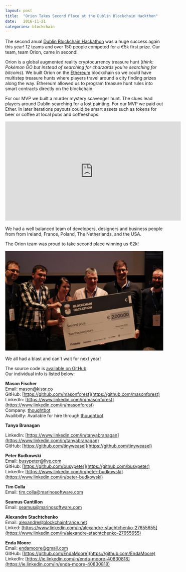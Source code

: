 ```yaml
---
layout: post
title:  "Orion Takes Second Place at the Dublin Blockchain Hackthon"
date:   2016-11-21
categories: blockchain
---
```


The second anual [Dublin Blockchain Hackathon](https://blockchain-hackathon.com/) was a huge success again this
year! 12 teams and over 150 people competed for a €5k first prize. Our team,
team Orion, came in second!

Orion is a global augmented reality cryptocurrency treasure hunt (_think:
Pokémon GO but instead of searching for charzards you're searching for
bitcoins_). We built Orion on the [Ethereum](http://www.ethereum.org/)
blockchain so we could have multistep treasure hunts where players travel
around a city finding prizes along the way. Ethereum allowed us to program
treasure hunt rules into smart contracts directly on the blockchain.

For our MVP we built a murder mystery scavenger hunt. The clues lead players
around Dublin searching for a lost painting. For our MVP we paid out Ether.
In later iterations payouts could be smart assets such as tokens for beer or
coffee at local pubs and coffeeshops.

<iframe width="560" height="315" src="https://www.youtube.com/embed/AYmkP7_rvQM" frameborder="0" allowfullscreen></iframe>

We had a well balanced team of developers, designers and business people from
from Ireland, France, Poland, The Netherlands, and the USA.


The Orion team was proud to take second place winning us €2k!

![Team With Big Check](/images/big-check.jpg)

We all had a blast and can't wait for next year!

The source code is [available on
GitHub](https://github.com/masonforest/treasurehunt).  
Our individual info is listed below:


__Mason Fischer__  
Email: [mason@kissr.co](mailto:mason@kissr.co)  
GitHub: [https://github.com/masonforest](https://github.com/masonforest)  
LinkedIn: [https://www.linkedin.com/in/masonforest](https://www.linkedin.com/in/masonforest)  
Company: [thoughtbot](http://www.thoughtbot.com/)  
Availibilty: Available for hire through [thoughtbot](https://thoughtbot.com/hire-us)  

__Tanya Branagan__  

LinkedIn: [https://www.linkedin.com/in/tanyabranagan](https://www.linkedin.com/in/tanyabranagan)  
GitHub: [https://github.com/tinyweasel](https://github.com/tinyweasel)  
  
__Peter Budkowski__  
Email: [busypeter@live.com](mailto:busypeter@live.com)  
GitHub: [https://github.com/busypeter](https://github.com/busypeter)  
LinkedIn: [https://www.linkedin.com/in/peter-budkowski](https://www.linkedin.com/in/peter-budkowski)  
  
__Tim Colla__  
Email: [tim.colla@marinosoftware.com](mailto:tim.colla@marinosoftware.com)
  
__Seamus Cantillon__  
Email: [seamus@marinosoftware.com](mailto:seamus@marinosoftware.com)
  
__Alexandre Stachtchenko__  
Email: [alexandre@blockchainfrance.net](mailto:alexandre@blockchainfrance.net)  
Linked: [https://www.linkedin.com/in/alexandre-stachtchenko-27655655](https://www.linkedin.com/in/alexandre-stachtchenko-27655655)  
  
__Enda Moore__  
Email: [endamoore@gmail.com](mailto:endamoore@gmail.com)  
GitHub: [https://github.com/EndaMoore](https://github.com/EndaMoore)  
LinkedIn: [https://ie.linkedin.com/in/enda-moore-40830818](https://ie.linkedin.com/in/enda-moore-40830818)
